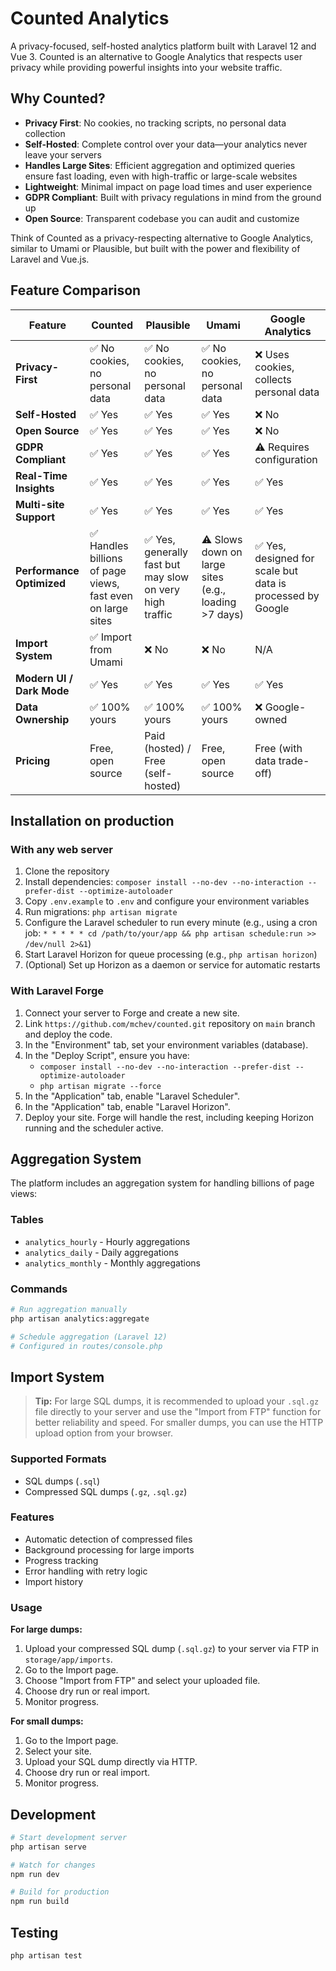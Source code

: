 # Counted Analytics

A privacy-focused, self-hosted analytics platform built with Laravel 12 and Vue 3. Counted is an alternative to Google Analytics that respects user privacy while providing powerful insights into your website traffic.

## Why Counted?

- **Privacy First**: No cookies, no tracking scripts, no personal data collection
- **Self-Hosted**: Complete control over your data—your analytics never leave your servers
- **Handles Large Sites**: Efficient aggregation and optimized queries ensure fast loading, even with high-traffic or large-scale websites
- **Lightweight**: Minimal impact on page load times and user experience
- **GDPR Compliant**: Built with privacy regulations in mind from the ground up
- **Open Source**: Transparent codebase you can audit and customize

Think of Counted as a privacy-respecting alternative to Google Analytics, similar to Umami or Plausible, but built with the power and flexibility of Laravel and Vue.js.

## Feature Comparison

| Feature                      | Counted         | Plausible       | Umami           | Google Analytics   |
|------------------------------|-----------------|-----------------|-----------------|--------------------|
| **Privacy-First**            | ✅ No cookies, no personal data | ✅ No cookies, no personal data | ✅ No cookies, no personal data | ❌ Uses cookies, collects personal data |
| **Self-Hosted**              | ✅ Yes          | ✅ Yes          | ✅ Yes          | ❌ No               |
| **Open Source**              | ✅ Yes          | ✅ Yes          | ✅ Yes          | ❌ No               |
| **GDPR Compliant**           | ✅ Yes          | ✅ Yes          | ✅ Yes          | ⚠️ Requires configuration |
| **Real-Time Insights**       | ✅ Yes          | ✅ Yes          | ✅ Yes          | ✅ Yes              |
| **Multi-site Support**       | ✅ Yes          | ✅ Yes          | ✅ Yes          | ✅ Yes              |
| **Performance Optimized**    | ✅ Handles billions of page views, fast even on large sites | ✅ Yes, generally fast but may slow on very high traffic | ⚠️ Slows down on large sites (e.g., loading >7 days) | ✅ Yes, designed for scale but data is processed by Google |
| **Import System**            | ✅ Import from Umami | ❌ No           | ❌ No           | N/A                |
| **Modern UI / Dark Mode**    | ✅ Yes          | ✅ Yes          | ✅ Yes          | ✅ Yes              |
| **Data Ownership**           | ✅ 100% yours   | ✅ 100% yours   | ✅ 100% yours   | ❌ Google-owned     |
| **Pricing**                  | Free, open source | Paid (hosted) / Free (self-hosted) | Free, open source | Free (with data trade-off) |

## Installation on production

### With any web server

1. Clone the repository
2. Install dependencies: `composer install --no-dev --no-interaction --prefer-dist --optimize-autoloader`
3. Copy `.env.example` to `.env` and configure your environment variables
4. Run migrations: `php artisan migrate`
5. Configure the Laravel scheduler to run every minute (e.g., using a cron job: `* * * * * cd /path/to/your/app && php artisan schedule:run >> /dev/null 2>&1`)
6. Start Laravel Horizon for queue processing (e.g., `php artisan horizon`)
7. (Optional) Set up Horizon as a daemon or service for automatic restarts

### With Laravel Forge

1. Connect your server to Forge and create a new site.
2. Link `https://github.com/mchev/counted.git` repository on `main` branch and deploy the code.
3. In the "Environment" tab, set your environment variables (database).
4. In the "Deploy Script", ensure you have:
    - `composer install --no-dev --no-interaction --prefer-dist --optimize-autoloader`
    - `php artisan migrate --force`
5. In the "Application" tab, enable "Laravel Scheduler".
6. In the "Application" tab, enable "Laravel Horizon".
7. Deploy your site. Forge will handle the rest, including keeping Horizon running and the scheduler active.

## Aggregation System

The platform includes an aggregation system for handling billions of page views:

### Tables
- `analytics_hourly` - Hourly aggregations
- `analytics_daily` - Daily aggregations  
- `analytics_monthly` - Monthly aggregations

### Commands
```bash
# Run aggregation manually
php artisan analytics:aggregate

# Schedule aggregation (Laravel 12)
# Configured in routes/console.php
```

## Import System

> **Tip:** For large SQL dumps, it is recommended to upload your `.sql.gz` file directly to your server and use the "Import from FTP" function for better reliability and speed. For smaller dumps, you can use the HTTP upload option from your browser.

### Supported Formats
- SQL dumps (`.sql`)
- Compressed SQL dumps (`.gz`, `.sql.gz`)

### Features
- Automatic detection of compressed files
- Background processing for large imports
- Progress tracking
- Error handling with retry logic
- Import history

### Usage

**For large dumps:**
1. Upload your compressed SQL dump (`.sql.gz`) to your server via FTP in `storage/app/imports`.
2. Go to the Import page.
4. Choose "Import from FTP" and select your uploaded file.
5. Choose dry run or real import.
6. Monitor progress.

**For small dumps:**
1. Go to the Import page.
2. Select your site.
3. Upload your SQL dump directly via HTTP.
4. Choose dry run or real import.
5. Monitor progress.

## Development

```bash
# Start development server
php artisan serve

# Watch for changes
npm run dev

# Build for production
npm run build
```

## Testing

```bash
php artisan test
``` 